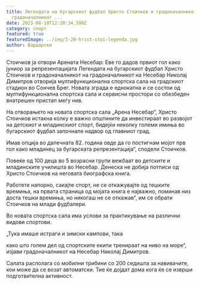 ```yaml
---
title: Легендата на бугарскиот фудбал Христо Стоичков и градоначалникот на
  градоначалникот ...
date: 2023-08-18T12:20:34.598Z
category: спорт
featured: true
featuredImage: ../img/2-20-hrist-stoi-legenda.jpg
author: Вардарски
---
```

Стоичков ја отвори Арената Несебар: Еве го дадов првиот гол како јуниор за репрезентацијата
Легендата на бугарскиот фудбал Христо Стоичков и градоначалникот на градоначалникот на Несебар Николај Димитров отворија мултифункционална спортска сала на градскиот стадион во Сончев Брег. Новата зграда е еднокатна и се состои од мултифункционална спортска сала и сервисни простори со обезбеден внатрешен пристап меѓу нив.

На отворањето на новата спортска сала „Арена Несебар“, Христо Стоичков истакна колку е важно општините да инвестираат во развојот на детскиот и младинскиот спорт, бидејќи неколку големи имиња во бугарскиот фудбал започнале надвор од главниот град.

Имав опција во далечната 82. година овде да го постигнам мојот прв гол како младинец за бугарската репрезентација“, сподели Стоичков.

Повеќе од 100 деца во 5 возрасни групи вежбаат во детските и младинските училишта во Несебар. Денеска не добија потписи од Христо Стоичков на неговата биографска книга.

Работете напорно, сакајте спорт, не се откажувајте од тешките времиња, на првата страница од мојата книга е најважно, поминав низ доста тешки времиња, но никогаш не се откажав“, им се обрати Стоичков на млади фудбалери.

Во новата спортска сала има услови за практикување на различни видови спортови.

„Тука имаше истраги и зимски кампови, така

како што голем дел од спортските екипи тренираат на ниво на море“, изјави градоначалникот на Несебар Николај Димитров.

Салата располага со мобилни трибини со 200 седишта за навивачите, кои може да се возат автоматски. Тие ќе дојдат дома кога ќе се изврши подготвителна активност.